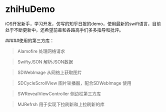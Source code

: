 # zhiHuDemo

iOS开发新手，学习开发，仿写的知乎日报的demo，使用最新的swift语言，目前处于不断更新中，还希望前辈和各路高手们多多指导和批评。

#####使用的第三方库：

>Alamofire     处理网络请求

>SwiftyJSON    解析JSON数据

>SDWebImage    从网络上获取图片

>SDCycleScrollView  图片轮播器，配合SDWebImage 使用

>SWRevealViewController 侧边栏第三方库

>MJRefrsh      用于实现下拉刷新和上拉刷新的库


